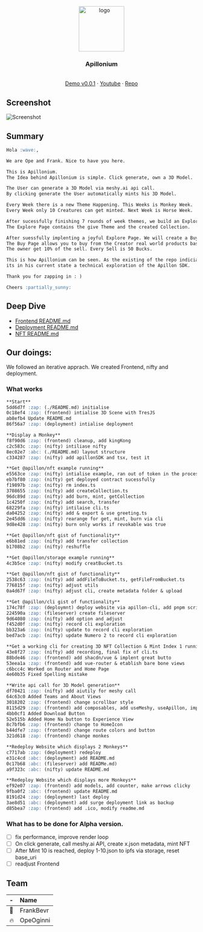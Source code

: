 <div align="center">
<img src="https://i.ibb.co/Wsb97z4/image.png" alt="logo" width="120" height="120" />
</div>

<h3 align="center">Apillonium</h3>
  <p align="center">
  <br />
    <a href="http://apillonium.surge.sh">Demo v0.0.1</a>
    ·
    <a href="https://www.youtube.com/watch?v=bmSqY1mnvYo">Youtube</a>
    ·
    <a href="https://github.com/frankgito/apillonium">Repo</a>
  </p>
</div>

## Screenshot

![Screenshot](https://i.ibb.co/5LQ3Tgf/image.png)

## Summary

```md
Hola :wave:,

We are Ope and Frank. Nice to have you here.

This is Apillonium.
The Idea behind Apillonium is simple. Click generate, own a 3D Model.

The User can generate a 3D Model via meshy.ai api call.
By clicking generate the User automatically mints his 3D Model.

Every Week there is a new Theme Happening. This Weeks is Monkey Week.
Every Week only 10 Creatures can get minted. Next Week is Horse Week.

After sucessfully finishing 7 rounds of week themes, we build an Explore Page.
The Explore Page contains the give Theme and the created Collection.

After suessfully implenting a joyful Explore Page. We will create a Buy Page.
The Buy Page allows you to buy from the Creator real world products based on the minted 3D Model.
The owner get 10% of the sell. Every Sell is 50 Bucks.

This is how Apillonium can be seen. As the existing of the repo indiciates,
its in his current state a technical exploration of the Apillon SDK.

Thank you for zapping in : )

Cheers :partially_sunny:
```

## Deep Dive

- [Frontend README.md](./frontend/README.md)
- [Deployment README.md](./deployment/README.md)
- [NFT README.md](./nifty/README.md)

## Our doings:

We followed an iterative apprach.
We created Frontend, nifty and deployment.

### What works

```md
**Start**
5dd6d7f :zap: (./README.md) initialise
0c18ef4 :zap: (frontend) intialise 3D Scene with TresJS
ab8efb4 Update README.md
86f56a7 :zap: (deployment) intialise deployment

**Display a Monkey**
f8f90d6 :zap: (frontend) cleanup, add kingKong
c2c583c :zap: (nifty) intiliase nifty
8ec02e7 :abc: (./README.md) layout structure
c334287 :zap: (nifty) add apillonSDK and tsx, test it

**Get @apillon/nft example running**
e5563ce :zap: (nifty) intialise example, ran out of token in the process ^^'
eb7bf80 :zap: (nifty) get deployed contract sucessfully
f19897b :zap: (nifty) rm index.ts
3708655 :zap: (nifty) add createCollection.ts
96dc89d :zap: (nifty) add burn, mint, getCollection
1c4250f :zap: (nifty) add search, transfer
68229fa :zap: (nifty) intilaise cli.ts
da04252 :zap: (nifty) add & export & use greeting.ts
2e45dd6 :zap: (nifty) rearange for get, mint, burn via cli
9d8e428 :zap: (nifty) burn only works if revokable was true

**Get @apillon/nft gist of functionality**
e6b81ed :zap: (nifty) add transfer collection
b1708b2 :zap: (nifty) reshuffle

**Get @apillon/storage example running**
4c3b5ce :zap: (nifty) modify creatBucket.ts

**Get @apillon/nft gist of functionality**
2538c63 :zap: (nifty) add addFileToBucket.ts, getFileFromBucket.ts
776815f :zap: (nifty) adjust utils
0a4d67f :zap: (nifty) adjust cli, create metadata folder & upload

**Get @apillon/cli gist of functionality**
174c78f :zap: (deploymnt) deploy website via apillon-cli, add pnpm script
224590a :zap: (fileserver) create fileserver
9d64080 :zap: (nifty) add option and adjust
f452d0f :zap: (nifty) record cli exploration
bb323a6 :zap: (nifty) update to record cli exploration
bed7acb :zap: (nifty) update Numero 2 to record cli exploration

**Get a working cli for creating 3D NFT Collection & Mint Index 1 running**
43e8f27 :zap: (nifty) add recording, final fix of cli.ts
88bde46 :zap: (frontend) add shacdn/vue & implent great butto
53eea1a :zap: (frontend) add vue-router & etablish bare bone views
c6bcc4c Worked on Router and Home Page
4e60b35 Fixed Spelling mistake

**Write api call for 3D Model generation**
df70421 :zap: (nifty) add aiutily for meshy call
64c63c0 Added Teams and About Views
3018202 :zap: (frontend) change scrollbar style
8115d29 :zap: (frontend) add composables, add useMeshy, useApillon, implent in ExperienceView.vue
4bb0cf1 Added Download Button
52e515b Added Home Na button to Experience View
8c7bfb6 :zap: (frontend) change to HomeIcon
b44dfe7 :zap: (frontend) change route colors and button
321d618 :zap: (frontend) change monkes

**Redeploy Website which displays 2 Monkeys**
c7717ab :zap: (deployment) redeploy
e31c4cd :abc: (deployment) add README.md
0c17b68 :abc: (fileserver) add READMe.md)
a9f323c :abc: (nifty) update README.md

**Redeploy Website which displays more Monkeys**
ef92e07 :zap: (frontend) add models, add counter, make arrows clicky
9fba0f2 :abc: (frontend) update README.md
8191d24 :zap: (deployment) last deploy
3ae8d51 :abc: (deployment) add surge deployment link as backup
d85bea7 :zap: (frontend) add .ico, modify readme.md
```

### What has to be done for Alpha version.

- [ ] fix performance, improve render loop
- [ ] On click generate, call meshy.ai API, create x.json metadata, mint NFT
- [ ] After Mint 10 is reached, deploy 1-10.json to ipfs via storage, reset base_uri
- [ ] readjust Frontend

## Team

| -          | Name      |
| :--------- | :-------- |
| :ice_cube: | FrankBevr |
| :fire:     | OpeOginni |
